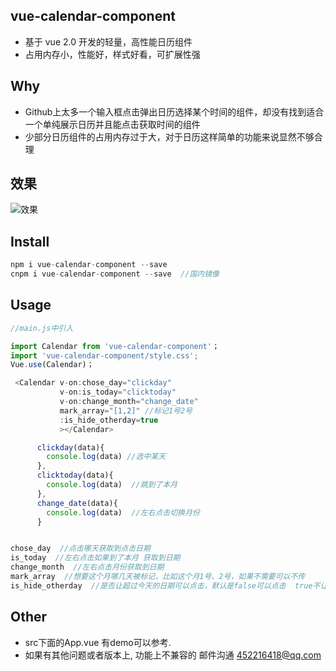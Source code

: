 ## vue-calendar-component
* 基于 vue 2.0 开发的轻量，高性能日历组件
* 占用内存小，性能好，样式好看，可扩展性强


## Why
* Github上太多一个输入框点击弹出日历选择某个时间的组件，却没有找到适合一个单纯展示日历并且能点击获取时间的组件
* 少部分日历组件的占用内存过于大，对于日历这样简单的功能来说显然不够合理

## 效果
![效果](https://qiniu.epipe.cn/5465939501580804096?imageView2/1/w/320/h/568)



## Install
```javascript
npm i vue-calendar-component --save
cnpm i vue-calendar-component --save  //国内镜像
```

##  Usage
```javascript
//main.js中引入

import Calendar from 'vue-calendar-component'；
import 'vue-calendar-component/style.css';
Vue.use(Calendar)；

 <Calendar v-on:chose_day="clickday"
           v-on:is_today="clicktoday"
           v-on:change_month="change_date"
           mark_array="[1,2]" //标记1号2号
           :is_hide_otherday=true
           ></Calendar>

      clickday(data){
        console.log(data) //选中某天
      },
      clicktoday(data){
        console.log(data)  //跳到了本月
      },
      change_date(data){
        console.log(data)  //左右点击切换月份
      }


chose_day  //点击哪天获取到点击日期
is_today  //左右点击如果到了本月 获取到日期
change_month  //左右点击月份获取到日期
mark_array  //想要这个月哪几天被标记，比如这个月1号、2号，如果不需要可以不传
is_hide_otherday  //是否让超过今天的日期可以点击，默认是false可以点击  true不让点击
```

## Other
* src下面的App.vue 有demo可以参考.
* 如果有其他问题或者版本上, 功能上不兼容的 邮件沟通 452216418@qq.com